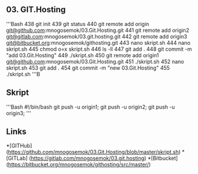 
## 03. GIT.Hosting
'''Bash 
  438  git init
  439  git status
  440  git remote add origin git@github.com:mnogosemok/03.Git.Hosting.git
  441  git remote add origin2 git@gitlab.com:mnogosemok/03.git.hosting.git 
  442  git remote add origin3 git@bitbucket.org:mnogosemok/githosting.git 
  443  nano skript.sh
  444  nano skript.sh
  445  chmod o=x skript.sh
  446  ls -ll
  447  git add .
  448  git commit -m "add 03.Git.Hosting"
  449  ./skript.sh
  450  git remote add origin1 git@github.com:mnogosemok/03.Git.Hosting.git
  451  ./skript.sh
  452  nano skript.sh
  453  git add .
  454  git commit -m "new 03.Git.Hosting"
  455  ./skript.sh
'''B
## Skript
'''Bash
#!/bin/bash 
git push -u origin1;
git push -u origin2;
git push -u origin3;
'''
## Links
*[GITHub] (https://github.com/mnogosemok/03.Git.Hosting/blob/master/skript.sh)
*[GITLab] (https://gitlab.com/mnogosemok/03.git.hosting)
*[Bitbucket] (https://bitbucket.org/mnogosemok/githosting/src/master/)
